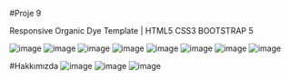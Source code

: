 #Proje 9

Responsive Organic Dye Template | HTML5 CSS3 BOOTSTRAP 5 

![image](https://user-images.githubusercontent.com/115400485/218326742-f1076b22-eb19-4a25-aaca-d021ab73392e.png)
![image](https://user-images.githubusercontent.com/115400485/218326773-f20b307d-c06b-4662-a8ce-8a7c614991d4.png)
![image](https://user-images.githubusercontent.com/115400485/218326818-f33695e9-c003-40ea-8e37-5e544a008a9c.png)
![image](https://user-images.githubusercontent.com/115400485/218326864-b89d8ac4-7264-4a82-9c1a-e6c9ffb41bca.png)
![image](https://user-images.githubusercontent.com/115400485/218326875-cd12fd6e-00e6-41b4-af6a-be803d90902f.png)
![image](https://user-images.githubusercontent.com/115400485/218326880-75dde432-e659-4fd5-b671-bd9b3b0423f8.png)
![image](https://user-images.githubusercontent.com/115400485/218327024-2c473ea7-f654-4563-9b43-18d7fe1130a6.png)
![image](https://user-images.githubusercontent.com/115400485/218327032-9e7ff961-d3e7-4af7-b77f-347e103974d2.png)

#Hakkımızda
![image](https://user-images.githubusercontent.com/115400485/218327070-4d554eec-e447-40ab-b77e-2ca7ef13b904.png)
![image](https://user-images.githubusercontent.com/115400485/218327078-0083400b-9dc2-4a5c-b85a-5d963c3ee56a.png)
![image](https://user-images.githubusercontent.com/115400485/218327085-85061a51-5ae2-4cdd-a06a-c5178615200d.png)
